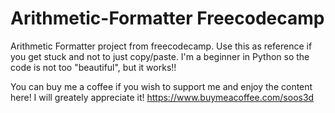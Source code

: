 # Arithmetic-Formatter Freecodecamp
Arithmetic Formatter project from freecodecamp. Use this as reference if you get stuck and not to just copy/paste. I'm a beginner in Python so the code is not too "beautiful", but it works!! 

You can buy me a coffee if you wish to support me and enjoy the content here! I will greately appreciate it! https://www.buymeacoffee.com/soos3d
